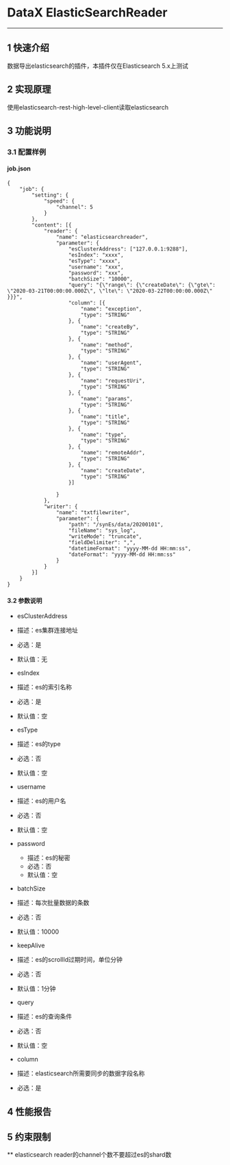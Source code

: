 # DataX ElasticSearchReader


---

## 1 快速介绍

数据导出elasticsearch的插件，本插件仅在Elasticsearch 5.x上测试

## 2 实现原理

使用elasticsearch-rest-high-level-client读取elasticsearch

## 3 功能说明

### 3.1 配置样例

#### job.json

```
{
	"job": {
		"setting": {
			"speed": {
				"channel": 5
			}
		},
		"content": [{
			"reader": {
				"name": "elasticsearchreader",
				"parameter": {
					"esClusterAddress": ["127.0.0.1:9288"],
					"esIndex": "xxxx",
					"esType": "xxxx",
					"username": "xxx",
					"password": "xxx",
					"batchSize": "10000",
					"query": "{\"range\": {\"createDate\": {\"gte\": \"2020-03-21T00:00:00.000Z\", \"lte\": \"2020-03-22T00:00:00.000Z\" }}}",
					"column": [{
						"name": "exception",
						"type": "STRING"
					}, {
						"name": "createBy",
						"type": "STRING"
					}, {
						"name": "method",
						"type": "STRING"
					}, {
						"name": "userAgent",
						"type": "STRING"
					}, {
						"name": "requestUri",
						"type": "STRING"
					}, {
						"name": "params",
						"type": "STRING"
					}, {
						"name": "title",
						"type": "STRING"
					}, {
						"name": "type",
						"type": "STRING"
					}, {
						"name": "remoteAddr",
						"type": "STRING"
					}, {
						"name": "createDate",
						"type": "STRING"
					}]

				}
			},
			"writer": {
				"name": "txtfilewriter",
				"parameter": {
					"path": "/synEs/data/20200101",
					"fileName": "sys_log",
					"writeMode": "truncate",
					"fieldDelimiter": ",",
					"datetimeFormat": "yyyy-MM-dd HH:mm:ss",
					"dateFormat": "yyyy-MM-dd HH:mm:ss"
				}
			}
		}]
	}
}
```

#### 3.2 参数说明

* esClusterAddress
 * 描述：es集群连接地址
 * 必选：是
 * 默认值：无

* esIndex
 * 描述：es的索引名称
 * 必选：是
 * 默认值：空

* esType
 * 描述：es的type
 * 必选：否
 * 默认值：空
* username
 * 描述：es的用户名
 * 必选：否
 * 默认值：空
  
* password
  * 描述：es的秘密
  * 必选：否
  * 默认值：空
  
* batchSize
 * 描述：每次批量数据的条数
 * 必选：否
 * 默认值：10000

* keepAlive
 * 描述：es的scrollId过期时间，单位分钟
 * 必选：否
 * 默认值：1分钟
 
* query
 * 描述：es的查询条件
 * 必选：否
 * 默认值：空

* column
 * 描述：elasticsearch所需要同步的数据字段名称
 * 必选：是


## 4 性能报告

## 5 约束限制

** elasticsearch reader的channel个数不要超过es的shard数
